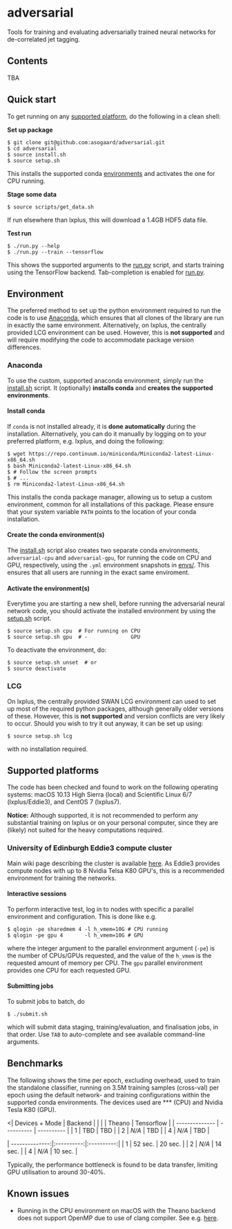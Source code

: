 # adversarial

Tools for training and evaluating adversarially trained neural networks for
de-correlated jet tagging.



## Contents

TBA


## Quick start

To get running on any [supported platform](#supported-platforms), do the following in a clean shell:

**Set up package**
```
$ git clone git@github.com:asogaard/adversarial.git
$ cd adversarial
$ source install.sh
$ source setup.sh
```
This installs the supported conda [environments](#environments) and activates
the one for CPU running.

**Stage some data**
```
$ source scripts/get_data.sh
```
If run elsewhere than lxplus, this will download a 1.4GB HDF5 data file.

**Test run**
```
$ ./run.py --help
$ ./run.py --train --tensorflow
```
This shows the supported arguments to the [run.py](run.py) script, and starts
training using the TensorFlow backend. Tab-completion is enabled for
[run.py](run.py).



## <a name="environments">Environment</a>

The preferred method to set up the python environment required to run the code
is to use [Anaconda](https://conda.io/docs/), which ensures that all clones of
the library are run in exactly the same environment. Alternatively, on lxplus,
the centrally provided LCG environment can be used. However, this is **not
supported** and will require modifying the code to accommodate package version
differences.


### Anaconda

To use the custom, supported anaconda environment, simply run the
[install.sh](install.sh) script. It (optionally) **installs conda** and
**creates the supported environments**.

#### Install conda

If `conda` is not installed already, it is **done automatically** during the
installation. Alternatively, you can do it manually by logging on to your
preferred platform, e.g. lxplus, and doing the following:
```
$ wget https://repo.continuum.io/miniconda/Miniconda2-latest-Linux-x86_64.sh
$ bash Miniconda2-latest-Linux-x86_64.sh
$ # Follow the screen prompts
$ # ...
$ rm Miniconda2-latest-Linux-x86_64.sh
```
This installs the conda package manager, allowing us to setup a custom
environment, common for all installations of this package. Please ensure that
your system variable `PATH` points to the location of your conda installation.

#### Create the conda environment(s)

The [install.sh](install.sh) script also creates two separate conda
environments, `adversarial-cpu` and `adversarial-gpu`, for running the code on
CPU and GPU, respectively, using the `.yml` environment snapshots in
[envs/](envs/). This ensures that all users are running in the exact same
enviroment.

#### Activate the environment(s)

Everytime you are starting a new shell, before running the adversarial neural
network code, you should activate the installed environment by using the
[setup.sh](setup.sh) script.

```
$ source setup.sh cpu  # For running on CPU
$ source setup.sh gpu  # -              GPU
```
To deactivate the environment, do:
```
$ source setup.sh unset  # or
$ source deactivate
```


### LCG

On lxplus, the centrally provided SWAN LCG environment can used to set up most
of the required python packages, although generally older versions of
these. However, this is **not supported** and version conflicts are very likely
to occur. Should you wish to try it out anyway, it can be set up using:
```
$ source setup.sh lcg
```
with no installation required.



## <a name="supported-platforms">Supported platforms</a>

The code has been checked and found to work on the following operating systems: macOS 10.13 High
Sierra (local) and Scientific Linux 6/7 (lxplus/Eddie3), and CentOS 7 (lxplus7).

**Notice:** Although supported, it is not recommended to perform any substantial
 training on lxplus or on your personal computer, since they are (likely) not
 suited for the heavy computations required.


### University of Edinburgh Eddie3 compute cluster

Main wiki page describing the cluster is available
[here](https://www.wiki.ed.ac.uk/display/ResearchServices/Eddie). As Eddie3
provides compute nodes with up to 8 Nvidia Telsa K80 GPU's, this is a
recommended environment for training the networks.

#### Interactive sessions

To perform interactive test, log in to nodes with specific a parallel
environment and configuration. This is done like e.g.

```
$ qlogin -pe sharedmem 4 -l h_vmem=10G # CPU running
$ qlogin -pe gpu 4       -l h_vmem=10G # GPU
```

where the integer argument to the parallel environment argument (`-pe`) is the
number of CPUs/GPUs requested, and the value of the `h_vmem` is the requested
amount of memory per CPU. The `gpu` parallel environment provides one CPU for
each requested GPU.

#### Submitting jobs

To submit jobs to batch, do
```
$ ./submit.sh
```
which will submit data staging, training/evaluation, and finalisation jobs, in
that order. Use `TAB` to auto-complete and see available command-line arguments.



## Benchmarks

The following shows the time per epoch, excluding overhead, used to train the
standalone classifier, running on 3.5M training samples (cross-val) per epoch
using the default network- and training configurations within the supported
conda environments. The devices used are *** (CPU) and Nvidia Tesla K80 (GPU).


<| Devices + Mode | Backend    |            |
 |                | Theano     | Tensorflow |
 | -------------- | ---------- | ---------- |
 | 1              | TBD        | TBD        |
 | 2              | _N/A_      | TBD        |
 | 4              | _N/A_      | TBD        |

| --------------:|:----------:|:----------:|
| 1              | 52 sec.    | 20 sec.    |
| 2              | _N/A_      | 14 sec.    |
| 4              | _N/A_      | 10 sec.    |

Typically, the performance bottleneck is found to be data transfer, limiting GPU
utilisation to around 30-40%.


## Known issues

* Running in the CPU environment on macOS with the Theano backend does not
  support OpenMP due to use of clang compiler. See e.g. [here](https://groups.google.com/d/msg/theano-users/-oIdjtN-HmY/7jBixrHC6aAJ).
